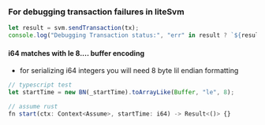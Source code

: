 ### For debugging transaction failures in liteSvm

```ts
let result = svm.sendTransaction(tx);
console.log("Debugging Transaction status:", "err" in result ? `${result.err().toString()}: ${result.meta().logs()}` : result.logs());
```


#### i64 matches with le 8.... buffer encoding
- for serializing i64 integers you will need 8 byte lil endian formatting
```ts
// typescript test
let startTime = new BN(_startTime).toArrayLike(Buffer, "le", 8);

// assume rust
fn start(ctx: Context<Assume>, startTime: i64) -> Result<()> {}
```